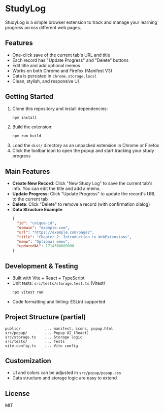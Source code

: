 # StudyLog

StudyLog is a simple browser extension to track and manage your learning progress across different web pages.

## Features

- One-click save of the current tab's URL and title
- Each record has "Update Progress" and "Delete" buttons
- Edit title and add optional memos
- Works on both Chrome and Firefox (Manifest V3)
- Data is persisted in `chrome.storage.local`
- Clean, stylish, and responsive UI

## Getting Started

1. Clone this repository and install dependencies:
   ```sh
   npm install
   ```
2. Build the extension:
   ```sh
   npm run build
   ```
3. Load the `dist/` directory as an unpacked extension in Chrome or Firefox
4. Click the toolbar icon to open the popup and start tracking your study progress

## Main Features

- **Create New Record**: Click "New Study Log" to save the current tab's info. You can edit the title and add a memo.
- **Update Progress**: Click "Update Progress" to update the record's URL to the current tab
- **Delete**: Click "Delete" to remove a record (with confirmation dialog)
- **Data Structure Example**:
  ```json
  {
    "id": "unique-id",
    "domain": "example.com",
    "url": "https://example.com/page2",
    "title": "Chapter 2: Introduction to WebExtensions",
    "memo": "Optional memo",
    "updatedAt": 1714368000000
  }
  ```

## Development & Testing

- Built with Vite + React + TypeScript
- Unit tests: `src/tests/storage.test.ts` (Vitest)
  ```sh
  npx vitest run
  ```
- Code formatting and linting: ESLint supported

## Project Structure (partial)

```
public/           ... manifest, icons, popup.html
src/popup/        ... Popup UI (React)
src/storage.ts    ... Storage logic
src/tests/        ... Tests
vite.config.ts    ... Vite config
```

## Customization

- UI and colors can be adjusted in `src/popup/popup.css`
- Data structure and storage logic are easy to extend

## License

MIT
